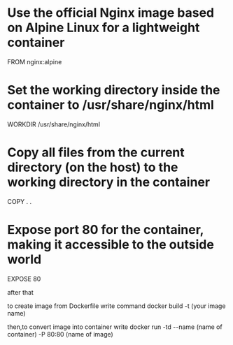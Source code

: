 # Use the official Nginx image based on Alpine Linux for a lightweight container
FROM nginx:alpine 

# Set the working directory inside the container to /usr/share/nginx/html
WORKDIR /usr/share/nginx/html 

# Copy all files from the current directory (on the host) to the working directory in the container
COPY . . 

# Expose port 80 for the container, making it accessible to the outside world
EXPOSE 80



after that

to create image from Dockerfile write command
docker build -t (your image name)

then,to convert image into container write
docker run -td --name (name of container) -P 80:80 (name of image)
